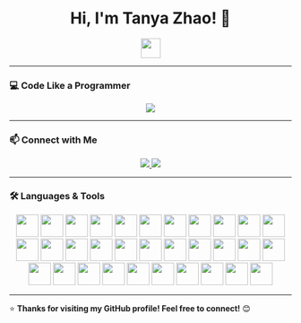 <h1 align="center">Hi, I'm Tanya Zhao! 👋</h1>

<p align="center">
  <img src="https://media.giphy.com/media/hvRJCLFzcasrR4ia7z/giphy.gif" width="35px">
</p>

---

### 💻 Code Like a Programmer

<p align="center">
  <img src="https://readme-typing-svg.herokuapp.com?font=JetBrains+Mono&size=18&pause=1000&color=36BCF7&center=true&width=650&lines=public+class+TanyaZhao+{...};System.out.println(%22Welcome+to+my+GitHub!%22);Searching+for+2025+Software+Engineering+Internships;Backend+Development+|+Distributed+Systems+|+Cloud+Computing" />
</p>

---

### 📫 Connect with Me
<p align="center">
  <a href="https://linkedin.com/in/yourprofile" target="_blank">
    <img src="https://img.shields.io/badge/LinkedIn-0077B5?style=for-the-badge&logo=linkedin&logoColor=white">
  </a>
  <a href="https://www.instagram.com/your_instagram" target="_blank">
    <img src="https://img.shields.io/badge/Instagram-E4405F?style=for-the-badge&logo=instagram&logoColor=white">
  </a>
</p>

---

### 🛠 Languages & Tools
<p align="center">
  <img src="https://cdn.jsdelivr.net/gh/devicons/devicon/icons/java/java-original.svg" width="40px">
  <img src="https://cdn.jsdelivr.net/gh/devicons/devicon/icons/python/python-original.svg" width="40px">
  <img src="https://cdn.jsdelivr.net/gh/devicons/devicon/icons/c/c-original.svg" width="40px">
  <img src="https://cdn.jsdelivr.net/gh/devicons/devicon/icons/cplusplus/cplusplus-original.svg" width="40px">
  <img src="https://cdn.jsdelivr.net/gh/devicons/devicon/icons/csharp/csharp-original.svg" width="40px">
  <img src="https://cdn.jsdelivr.net/gh/devicons/devicon/icons/javascript/javascript-original.svg" width="40px">
  <img src="https://cdn.jsdelivr.net/gh/devicons/devicon/icons/typescript/typescript-original.svg" width="40px">
  <img src="https://cdn.jsdelivr.net/gh/devicons/devicon/icons/kotlin/kotlin-original.svg" width="40px">
  <img src="https://cdn.jsdelivr.net/gh/devicons/devicon/icons/go/go-original.svg" width="40px">
  <img src="https://cdn.jsdelivr.net/gh/devicons/devicon/icons/scala/scala-original.svg" width="40px">
  <img src="https://cdn.jsdelivr.net/gh/devicons/devicon/icons/matlab/matlab-original.svg" width="40px">
  <img src="https://cdn.jsdelivr.net/gh/devicons/devicon/icons/spring/spring-original.svg" width="40px">
  <img src="https://cdn.jsdelivr.net/gh/devicons/devicon/icons/nodejs/nodejs-original.svg" width="40px">
  <img src="https://cdn.jsdelivr.net/gh/devicons/devicon/icons/express/express-original.svg" width="40px">
  <img src="https://cdn.jsdelivr.net/gh/devicons/devicon/icons/react/react-original.svg" width="40px">
  <img src="https://cdn.jsdelivr.net/gh/devicons/devicon/icons/angularjs/angularjs-original.svg" width="40px">
  <img src="https://cdn.jsdelivr.net/gh/devicons/devicon/icons/nextjs/nextjs-original.svg" width="40px">
  <img src="https://cdn.jsdelivr.net/gh/devicons/devicon/icons/django/django-plain.svg" width="40px">
  <img src="https://cdn.jsdelivr.net/gh/devicons/devicon/icons/git/git-original.svg" width="40px">
  <img src="https://cdn.jsdelivr.net/gh/devicons/devicon/icons/docker/docker-original.svg" width="40px">
  <img src="https://cdn.jsdelivr.net/gh/devicons/devicon/icons/kubernetes/kubernetes-plain.svg" width="40px">
  <img src="https://cdn.jsdelivr.net/gh/devicons/devicon/icons/nginx/nginx-original.svg" width="40px">
  <img src="https://cdn.jsdelivr.net/gh/devicons/devicon/icons/linux/linux-original.svg" width="40px">
  <img src="https://cdn.jsdelivr.net/gh/devicons/devicon/icons/postman/postman-original.svg" width="40px">
  <img src="https://cdn.jsdelivr.net/gh/devicons/devicon/icons/postgresql/postgresql-original.svg" width="40px">
  <img src="https://cdn.jsdelivr.net/gh/devicons/devicon/icons/mysql/mysql-original.svg" width="40px">
  <img src="https://cdn.jsdelivr.net/gh/devicons/devicon/icons/mongodb/mongodb-original.svg" width="40px">
  <img src="https://cdn.jsdelivr.net/gh/devicons/devicon/icons/oracle/oracle-original.svg" width="40px">
  <img src="https://cdn.jsdelivr.net/gh/devicons/devicon/icons/firebase/firebase-plain.svg" width="40px">
  <img src="https://cdn.jsdelivr.net/gh/devicons/devicon/icons/redis/redis-original.svg" width="40px">
  <img src="https://cdn.jsdelivr.net/gh/devicons/devicon/icons/amazonwebservices/amazonwebservices-original.svg" width="40px">
  <img src="https://cdn.jsdelivr.net/gh/devicons/devicon/icons/azure/azure-original.svg" width="40px">
</p>

---

⭐ **Thanks for visiting my GitHub profile! Feel free to connect!** 😊

